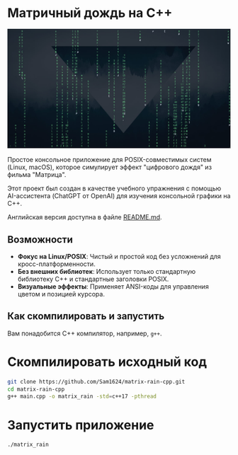 # Матричный дождь на C++

![Демонстрация работы](./images/screenshot1.jpg)

Простое консольное приложение для POSIX-совместимых систем (Linux, macOS), которое симулирует эффект "цифрового дождя" из фильма "Матрица".

Этот проект был создан в качестве учебного упражнения с помощью AI-ассистента (ChatGPT от OpenAI) для изучения консольной графики на C++.

Английская версия доступна в файле [README.md](README.md).

## Возможности
- **Фокус на Linux/POSIX**: Чистый и простой код без усложнений для кросс-платформенности.
- **Без внешних библиотек**: Использует только стандартную библиотеку C++ и стандартные заголовки POSIX.
- **Визуальные эффекты**: Применяет ANSI-коды для управления цветом и позицией курсора.

## Как скомпилировать и запустить
Вам понадобится C++ компилятор, например, `g++`.

# Скомпилировать исходный код
```bash
git clone https://github.com/Sam1624/matrix-rain-cpp.git
cd matrix-rain-cpp
g++ main.cpp -o matrix_rain -std=c++17 -pthread
```
# Запустить приложение
```bash
./matrix_rain
```
